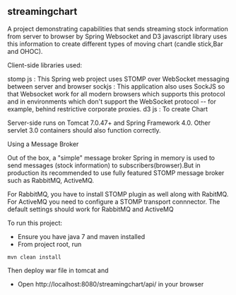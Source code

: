 streamingchart
-----------
A project demonstrating capabilities that sends streaming stock information from server to browser by Spring Websocket and D3 javascript library uses this information to create different types of moving chart (candle stick,Bar and OHOC).

Client-side libraries used:

stomp js : This Spring web project uses STOMP over WebSocket messaging between server and browser
sockjs : This application also uses SockJS so that Websocket work for all modern browsers which supports this protocol and in environments which don't support the WebSocket protocol -- for example, behind restrictive corporate proxies.
d3 js : To create Chart

Server-side runs on Tomcat 7.0.47+ and Spring Framework 4.0. Other servlet 3.0 containers should also function correctly.



Using a Message Broker

Out of the box, a "simple" message broker Spring in memory is used to send messages (stock information) to subscribers(browser).But in production its recommended to use fully featured STOMP message broker such as RabbitMQ, ActiveMQ.

For RabbitMQ, you have to install STOMP plugin as well along with RabitMQ. For ActiveMQ you need to configure a STOMP transport connnector.
The default settings should work for RabbitMQ and ActiveMQ




To run this project:

* Ensure you have java 7 and maven installed
* From project root, run
```
mvn clean install
```
Then deploy war file in tomcat and 

* Open http://localhost:8080/streamingchart/api/ in your browser




